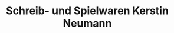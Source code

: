 ---
title: "Schreib- und Spielwaren Kerstin Neumann"
url: /bad-koestritz/schreib-und-spielwaren-kerstin-neumann/
shop: Schreibwaren
---